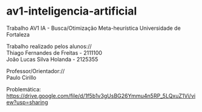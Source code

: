 # av1-inteligencia-artificial
Trabalho AV1 IA - Busca/Otimização Meta-heurística
Universidade de Fortaleza

Trabalho realizado pelos alunos://  
Thiago Fernandes de Freitas - 2111100   
João Lucas Silva Holanda - 2125355

Professor/Orientador://  
Paulo Cirillo

Problemática:
https://drive.google.com/file/d/1f5b1v3gUsBG26Ymmu4n5RP_5LQxuZ1Vi/view?usp=sharing


